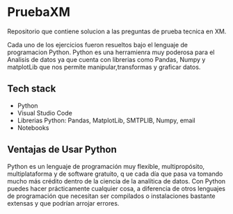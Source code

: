 # PruebaXM
Repositorio que contiene solucion a las preguntas de prueba tecnica en XM.

Cada uno de los ejercicios fueron resueltos bajo el lenguaje de programacion Python.
Python es una herramienra muy poderosa para el Analisis de datos ya que cuenta con librerias como
Pandas, Numpy y matplotLib que nos permite manipular,transformas y graficar datos.

## Tech stack
- Python
- Visual Studio Code
- Librerias Python: Pandas, MatplotLib, SMTPLIB, Numpy, email
- Notebooks

## Ventajas de Usar Python
 Python es un lenguaje de programación muy flexible, multipropósito, multiplataforma y de software gratuito, q
 ue cada día que pasa va tomando mucho más crédito dentro de la ciencia de la analítica de datos. 
 Con Python puedes hacer prácticamente cualquier cosa, a diferencia de otros lenguajes de programación que necesitan ser compilados o instalaciones bastante extensas y que podrían arrojar errores.
